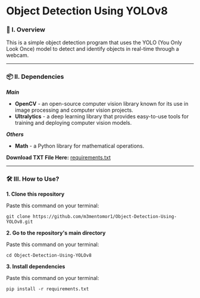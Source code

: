 # Object Detection Using YOLOv8

### 🧐 I. Overview
This is a simple object detection program that uses the YOLO (You Only Look Once) model to detect and identify objects in real-time through a webcam.

----------------------

### 📦 II. Dependencies

***Main***
- **OpenCV** - an open-source computer vision library known for its use in image processing and computer vision projects.
- **Ultralytics** - a deep learning library that provides easy-to-use tools for training and deploying computer vision models.

***Others***
- **Math** - a Python library for mathematical operations.

**Download TXT File Here:** [requirements.txt](https://github.com/m3mentomor1/Object-Detection-Using-YOLOv8/blob/main/requirements.txt)

----------------------

### 🛠️ III. How to Use? 

**1. Clone this repository**

   Paste this command on your terminal: 
   ```
   git clone https://github.com/m3mentomor1/Object-Detection-Using-YOLOv8.git
   ```

**2. Go to the repository's main directory**
   
   Paste this command on your terminal:
   ```
   cd Object-Detection-Using-YOLOv8
   ```

**3. Install dependencies**

   Paste this command on your terminal:
   ```
   pip install -r requirements.txt
   ```
